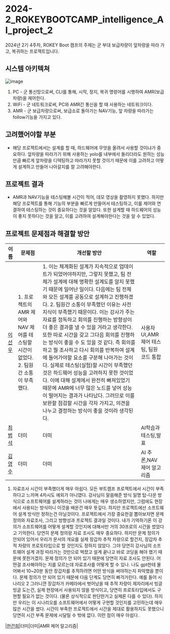 # 2024-2_ROKEYBOOTCAMP_intelligence_AI_project_2
2024년 2기 4주차, ROKEY Boot 캠프의 주제는 군 부대 보급차량이 앞차량을 따라 가고, 복귀하는 프로젝트입니다.
## 시스템 아키텍쳐
![image](https://github.com/user-attachments/assets/594e9234-49cf-4b0a-859f-67429424b7e2)
1. PC - 군 통신망으로써, CLI를 통해, 시작, 정지, 복귀 명령어를 시행하여 AMR(보급차량)을 제어한다.
2. WiFi - 군 네트워크로써, PC와 AMR간 통신을 할 때 사용하는 네트워크이다.
3. AMR - 군 보급차량으로써, 보급소로 돌아가는 NAV기능, 앞 차량을 따라가는 follow기능을 가지고 있다.
## 고려했어야할 부분
  - 해당 프로젝트에서는 설계를 할 때, 하드웨어에 무엇을 올려서 사용할 것이냐가 중요하다. 앞차량을 따라가기 위해 사용하는 yolo를 내부에서 돌리더라도 원하는 성능만큼 빠르게 앞차량을 디텍팅하고 따라가지 못할 것이기 때문에 이를 고려하고 어떻게 설계하고 만들어 나아갈지를 잘 고려해야한다.
## 프로젝트 결과
  - AMR과 NAV기능을 테스팅해볼 시간이 적어, 데모 영상을 촬영하지 못했다. 하지만 해당 프로젝트를 통해 기능의 부분을 빠르게 만들어서 테스팅하고, 이를 제어와 연결하여 테스팅하는 것이 중요하다는 것을 알았다. 또한 설계할 때 하드웨어의 성능이 좋지 못하다는 것을 알고, 이를 고려하여 설계해야한다는 것을 알 수 있었다.
## 프로젝트 문제점과 해결할 방안
|이름|문제점|개선할 방안|역할|
|---|---|---|---|
|[이선우](https://github.com/malenwater)|1. 프로젝트의 AMR 제어와 NAV 제어를 테스팅할 시간이 없었다. 2. 팀원간 소통이 부족했다. |1. 이는 체계화된 설계가 지속적으로 업데이트가 되었어야하지만, 그렇지 못했고, 팀 전체가 설계에 대해 명확한 설계도를 알지 못했기 때문에 일어난 일이다. 다음에는 팀 전체와 모든 설계를 공동으로 설계하고 진행하겠다. 2. 팀원간 소통이 부족했던 이유는 사전 지식이 부족했기 때문이다. 이는 강사가 주는 자료를 정독하고 회의를 진행하는 방향성이 더 좋은 결과를 낼 수 있을 거라고 생각한다. 또한 따로 시간을 갖고 그다음 회의를 진행하는 방식이 좋을 수 도 있을 것 같다. 즉 회의를 하고 뭘 조사하고 다시 회의를 반복하여 설계에 들어가야할 요소를 구분해 나아가는 것이다. 실제로 테스팅(실험)할 시간이 부족했던 것은 하드웨어 성능을 고려하지 못한 것이었다. 이에 대해 설계에서 완전히 빠져있었기 때문에 AMR에 너무 많은 노드를 넣어 성능이 떨어지는 결과가 나타났다. 그러므로 이를 보완할 점검할 시간을 각자 가지고, 의견을 나누고 결정하는 방식이 좋을 것이라 생각된다. |사용자 UI,AMR 제어 테스팅, 팀원 코드 통합|
|[최범석](https://github.com/ausudu)|더미|더미|AI학습과 테스팅,발표|
|[김영수](https://github.com/youngsoo-kim-123)|더미|더미|AI 추론,NAV 제어 알고리즘|  개요: 4차시에선 실제 로봇인 터틀봇을 이용해 비전 기반 추적 시스템을 구축하는 거였다. 로봇은 다뤄본적이 많지만 비전 기반은 처음이였기 때문에 재미있었다.

1. 자료조사 시간이 부족했더게 매우 아쉽다. 모든 부트캠프 프로젝트에서 시간이 부족하다고 느끼며 4차시도 예외가 아니였다. 강사님이 말씀해준 방식 일명 탑-다운 방식으로 소프트웨어를 설계하라는 것이 나에게는 매우 생소하였지만, 그럼에도 현장에서 사용되는 방식이니 이것을 배운건 매우 뜻깊다. 하지만 프로젝트에선 소프트웨어 설계 방식만 정하는건 아닐것이다. 프로젝트에서 가장 중요한걸 뽑아보자면 문제 정의와 자료조사, 그리고 방향성과 프로젝트 결과일 것이다. 내가 기억하기론 이 강의가 소프트웨어를 어떻게 설계할 것인지에 대해서만 거의 30프로의 시간을 썼었다고 기억한다. 당연히 문제 정의랑 자료 조사도 매우 중요하다. 하지만 문제 정의가 안되어 있어서 우리가 문서의 개요를 실제 장갑차 추적 차량으로 할건지, 장갑차 추적 차량의 프로토타입으로 할 것인지도 정하지 않았다. 그야 당연히 강사님의 소프트웨어 설계 과정 따라가는 것만으로 벅챴고 설계 끝나고 바로 코딩을 해야 했기 때문에 못한거겠지. 문제 정의가 안 되어 있기 때문에 당연히 자료 조사도 안된다. 어떤걸 조사해야하는 지를 모르는데 자료조사를 어떻게 할 수 있나. 나도 gpt한테 물어봐서 10~20분 동안 장갑차를 추적하려면 어떤 방식을 써야하는지 파악했을 뿐이다. 문제 정의가 안 되어 있기 때문에 다음 단계도 당연히 삐걱거린다. 예를 들어 시나리오 2 그러니깐  장갑차가 카메라에서 벗어났을 때 추적 차량이 제자리에서 빙글빙글 도는건, 실제 현장에서 사용되지 않을 방식이고, 당연히 프로토타입에서도 구현할 필요가 없는 것이다. (물론 상식적으로 판단한거고 실제론 다를 수 있다). 하지만 우리는 이 시나리오를 소프트웨어에서 어떻게 구현할 것인지를 고민하는데 매우 많은 시간을 썼다. 시간이 부족한 프로젝트에서 시간을 제대로 활용하지도 못했으니 당연히 시간 부족 문제에 시달릴 수 밖에 없다. 이런 점이 매우 아쉽다. 


|[한건희](https://github.com/ghgue)|더미|더미|AMR 제어 알고리즘|

